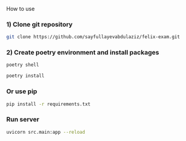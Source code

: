 How to use

### 1) Clone git repository
```bash
git clone https://github.com/sayfullayevabdulaziz/felix-exam.git
```

### 2) Create poetry environment and install packages
```bash
poetry shell
```
```bash
poetry install
```

### Or use pip
```bash
pip install -r requirements.txt
```

### Run server
```bash
uvicorn src.main:app --reload
```